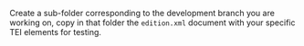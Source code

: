 Create a sub-folder corresponding to the development branch you are working on, copy in that folder the `edition.xml` document with your specific TEI elements for testing.
